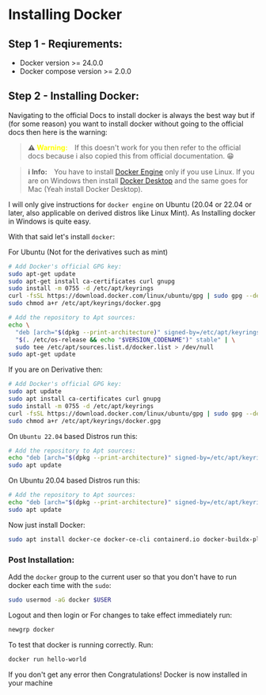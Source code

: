 # Installing Docker

## Step 1 - Reqiurements:
- Docker version >= 24.0.0
- Docker compose version >= 2.0.0

## Step 2 - Installing Docker:
Navigating to the official Docs to install docker is always the best way but if (for some reason) you want to install docker without going to the official docs then here is the warning:
> **⚠️ <span style="color: yellow">Warning:</span>**&emsp;If this doesn't work for you then refer to the official docs because i also copied this from official documentation. 😁 

> **ℹ️ Info:**&emsp;You have to install [Docker Engine](https://docs.docker.com/engine/install/) only if you use Linux. If you are on Windows then install [Docker Desktop](https://docs.docker.com/desktop/install/windows-install/) and the same goes for Mac (Yeah install Docker Desktop).

I will only give instructions for `docker engine` on Ubuntu (20.04 or 22.04 or later, also applicable on derived distros like Linux Mint). As Installing docker in Windows is quite easy.


With that said let's install `docker`:

For Ubuntu (Not for the derivatives such as mint)

```bash
# Add Docker's official GPG key:
sudo apt-get update
sudo apt-get install ca-certificates curl gnupg
sudo install -m 0755 -d /etc/apt/keyrings
curl -fsSL https://download.docker.com/linux/ubuntu/gpg | sudo gpg --dearmor -o /etc/apt/keyrings/docker.gpg
sudo chmod a+r /etc/apt/keyrings/docker.gpg

# Add the repository to Apt sources:
echo \
  "deb [arch="$(dpkg --print-architecture)" signed-by=/etc/apt/keyrings/docker.gpg] https://download.docker.com/linux/ubuntu \
  "$(. /etc/os-release && echo "$VERSION_CODENAME")" stable" | \
  sudo tee /etc/apt/sources.list.d/docker.list > /dev/null
sudo apt-get update
```

If you are on Derivative then:
```bash
# Add Docker's official GPG key:
sudo apt update
sudo apt install ca-certificates curl gnupg
sudo install -m 0755 -d /etc/apt/keyrings
curl -fsSL https://download.docker.com/linux/ubuntu/gpg | sudo gpg --dearmor -o /etc/apt/keyrings/docker.gpg
sudo chmod a+r /etc/apt/keyrings/docker.gpg
```
On `Ubuntu 22.04` based Distros run this:
```bash
# Add the repository to Apt sources:
echo "deb [arch="$(dpkg --print-architecture)" signed-by=/etc/apt/keyrings/docker.gpg] https://download.docker.com/linux/ubuntu jammy stable" | sudo tee /etc/apt/sources.list.d/docker.list > /dev/null
sudo apt update
```

On Ubuntu 20.04 based Distros run this:
```bash
# Add the repository to Apt sources:
echo "deb [arch="$(dpkg --print-architecture)" signed-by=/etc/apt/keyrings/docker.gpg] https://download.docker.com/linux/ubuntu focal stable" | sudo tee /etc/apt/sources.list.d/docker.list > /dev/null
sudo apt update
```


Now just install Docker:
```bash
sudo apt install docker-ce docker-ce-cli containerd.io docker-buildx-plugin docker-compose-plugin
```

### Post Installation:
Add the `docker` group to the current user so that you don't have to run docker each time with the `sudo`:
```bash
sudo usermod -aG docker $USER
```
Logout and then login or For changes to take effect immediately run:
```bash
newgrp docker
```
To test that docker is running correctly. Run:
```bash
docker run hello-world
```
If you don't get any error then Congratulations! Docker is now installed in your machine